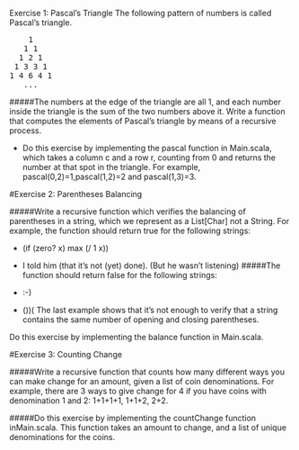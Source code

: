 Exercise 1: Pascal’s Triangle
The following pattern of numbers is called Pascal’s triangle.
<pre>
    1
   1 1
  1 2 1
 1 3 3 1
1 4 6 4 1
   ... </pre>
#####The numbers at the edge of the triangle are all 1, and each number inside the triangle is the sum of the two numbers above it. Write a function that computes the elements of Pascal’s triangle by means of a recursive process.
- Do this exercise by implementing the pascal function in Main.scala, which takes a column c and a row r, counting from 0 and returns the number at that spot in the triangle. For example, pascal(0,2)=1,pascal(1,2)=2 and pascal(1,3)=3.

#Exercise 2: Parentheses Balancing

#####Write a recursive function which verifies the balancing of parentheses in a string, which we represent as a List[Char] not a String. For example, the function should return true for the following strings:

- (if (zero? x) max (/ 1 x))
- I told him (that it’s not (yet) done). (But he wasn’t listening)
#####The function should return false for the following strings:

- :-)
- ())(
The last example shows that it’s not enough to verify that a string contains the same number of opening and closing parentheses.

Do this exercise by implementing the balance function in Main.scala.

#Exercise 3: Counting Change

#####Write a recursive function that counts how many different ways you can make change for an amount, given a list of coin denominations. For example, there are 3 ways to give change for 4 if you have coins with denomination 1 and 2: 1+1+1+1, 1+1+2, 2+2.

#####Do this exercise by implementing the countChange function inMain.scala. This function takes an amount to change, and a list of unique denominations for the coins.

